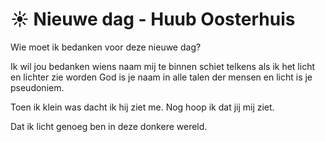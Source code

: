# ☀️ Nieuwe dag - Huub Oosterhuis
Wie moet ik bedanken 
voor deze nieuwe dag?

Ik wil jou bedanken 
wiens naam mij te binnen schiet
telkens als ik het licht
en lichter zie worden 
God is je naam
in alle talen der mensen 
en licht is je pseudoniem.

Toen ik klein was dacht ik
hij ziet me.
Nog hoop ik dat jij mij ziet.

Dat ik licht genoeg ben
in deze donkere wereld.
